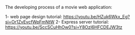 The developing process of a movie web application:

1- web page design tutorial:  https://youtu.be/HZuk6Wkx_Eg?si=Or1ZvEvcfWpFmNtW
2- Express server tutorial: https://youtu.be/SccSCuHhOw0?si=Y8Ozl6HFCDEJW3tz